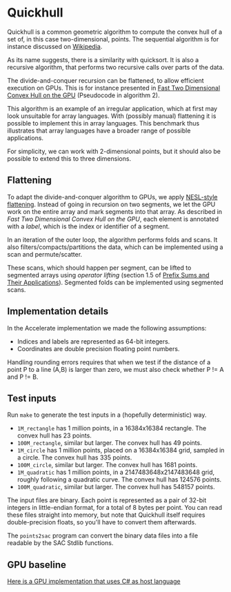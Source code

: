 # Quickhull

Quickhull is a common geometric algorithm to compute the convex hull of a set of, in this case two-dimensional, points.
The sequential algorithm is for instance discussed on [Wikipedia](https://en.wikipedia.org/wiki/Quickhull).

As its name suggests, there is a similarity with quicksort. It is also a recursive algorithm, that performs two recursive calls over parts of the data.

The divide-and-conquer recursion can be flattened, to allow efficient execution on GPUs. This is for instance presented in [Fast Two Dimensional Convex Hull on the GPU](https://faculty.iiit.ac.in/~kkishore/ainaHull.pdf) (Pseudocode in algorithm 2).

This algorithm is an example of an irregular application, which at first may look unsuitable for array languages. With (possibly manual) flattening it is possible to implement this in array languages. This benchmark thus illustrates that array languages have a broader range of possible applications.

For simplicity, we can work with 2-dimensional points, but it should also be possible to extend this to three dimensions.

## Flattening
To adapt the divide-and-conquer algorithm to GPUs, we apply [NESL-style flattening](https://www.cs.cmu.edu/~guyb/papers/Nesl3.1.pdf). Instead of going in recursion on two segments, we let the GPU work on the entire array and mark segments into that array. As described in *Fast Two Dimensional Convex Hull on the GPU*, each element is annotated with a *label*, which is the index or identifier of a segment.

In an iteration of the outer loop, the algorithm performs folds and scans. It also filters/compacts/partitions the data, which can be implemented using a scan and permute/scatter.

These scans, which should happen per segment, can be lifted to segmented arrays using *operator lifting* (section 1.5 of [Prefix Sums and Their Applications](https://www.cs.cmu.edu/~guyb/papers/Ble93.pdf)).
Segmented folds can be implemented using segmented scans.

## Implementation details
In the Accelerate implementation we made the following assumptions:
- Indices and labels are represented as 64-bit integers.
- Coordinates are double precision floating point numbers.

Handling rounding errors requires that when we test if the distance of a point P to a line (A,B) is larger than zero, we must also check whether P != A and P != B.

## Test inputs

Run `make` to generate the test inputs in a (hopefully deterministic)
way.

- `1M_rectangle` has 1 million points, in a 16384x16384 rectangle. The
  convex hull has 23 points.
- `100M_rectangle`, similar but larger. The convex hull has 49
  points.
- `1M_circle` has 1 million points, placed on a 16384x16384 grid,
  sampled in a circle. The convex hull has 335 points.
- `100M_circle`, similar but larger. The convex hull has 1681 points.
- `1M_quadratic` has 1 million points, in a 2147483648x2147483648
  grid, roughly following a quadratic curve. The convex hull has
  124576 points.
- `100M_quadratic`, similar but larger. The convex hull has 548157
  points.

The input files are binary. Each point is represented as a pair of
32-bit integers in little-endian format, for a total of 8 bytes per
point. You can read these files straight into memory, but note that
Quickhull itself requires double-precision floats, so you'll have to
convert them afterwards.

The `points2sac` program can convert the binary data files into a file
readable by the SAC Stdlib functions.

## GPU baseline

[Here is a GPU implementation that uses C# as host language](https://github.com/timiskhakov/ComputingTheConvexHullOnGpu)

